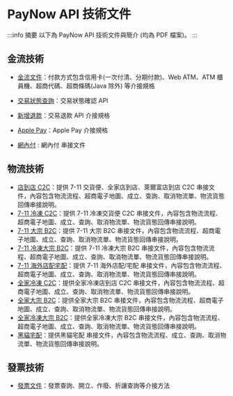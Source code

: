 # PayNow API 技術文件

:::info 摘要
以下為 PayNow API 技術文件與簡介 (均為 PDF 檔案)。
:::

## 金流技術

- [金流文件](https://paynow-public.s3.ap-northeast-1.amazonaws.com/docs/PayNow+%E6%8A%80%E8%A1%93%E6%96%87%E4%BB%B6+FV1.7.1.1.pdf)：付款方式包含信用卡(一次付清、分期付款)、Web ATM、ATM 櫃員機、超商代碼、超商條碼(Java 除外) 等介接規格
- [交易狀態查詢](https://paynow-public.s3.ap-northeast-1.amazonaws.com/docs/PayNowDoubleCheck_G_FV1.1.pdf)：交易狀態確認 API
- [新增退款](https://paynow-public.s3.ap-northeast-1.amazonaws.com/docs/PayNowRefundAPI_G_FV1.6.pdf)：交易退款 API 介接規格
- [Apple Pay](https://paynow-public.s3.ap-northeast-1.amazonaws.com/docs/PayNow_ApplePay_v1.0.5.pdf)：Apple Pay 介接規格

- [網內付](https://docs.paynow.com.tw/) : 網內付 串接文件

## 物流技術

- [店到店 C2C](https://paynow-public.s3.ap-northeast-1.amazonaws.com/docs/PayNow_Logistic_v2.5_C2C.pdf)：提供 7-11 交貨便、全家店到店、萊爾富店到店 C2C 串接文件，內容包含物流流程、超商電子地圖、成立、查詢、取消物流單、物流貨態回傳串接說明。
- [7-11 冷凍 C2C](https://paynow-public.s3.ap-northeast-1.amazonaws.com/docs/PayNow_Logistic_v2.0_711FreezingC2C.pdf)：提供 7-11 冷凍交貨便 C2C 串接文件，內容包含物流流程、超商電子地圖、成立、查詢、取消物流單、物流貨態回傳串接說明。
- [7-11 大宗 B2C](https://paynow-public.s3.ap-northeast-1.amazonaws.com/docs/PayNow_Logistic_v2.4_711Bulk.pdf)：提供 7-11 大宗 B2C 串接文件，內容包含物流流程、超商電子地圖、成立、查詢、取消物流單、物流貨態回傳串接說明。
- [7-11 冷凍大宗 B2C](https://paynow-public.s3.ap-northeast-1.amazonaws.com/docs/PayNow_Logistic_v2.4_711Freezing.pdf)：提供 7-11 冷凍大宗 B2C 串接文件，內容包含物流流程、超商電子地圖、成立、查詢、取消物流單、物流貨態回傳串接說明。
- [7-11 海外店配宅配](https://paynow-public.s3.ap-northeast-1.amazonaws.com/docs/PayNow_Logistic_v2.6_711OverSeas.pdf)：提供 7-11 海外店配/宅配 串接文件，內容包含物流流程、超商電子地圖、成立、查詢、取消物流單、物流貨態回傳串接說明。
- [全家冷凍 C2C](https://paynow-public.s3.ap-northeast-1.amazonaws.com/docs/PayNow_Logistic_v2.2_FamiFreezingC2C.pdf)：提供全家冷凍店到店 C2C 串接文件，內容包含物流流程、超商電子地圖、成立、查詢、取消物流單、物流貨態回傳串接說明。
- [全家大宗 B2C](https://paynow-public.s3.ap-northeast-1.amazonaws.com/docs/PayNow_Logistic_v2.4_FamiBulk.pdf)：提供全家大宗 B2C 串接文件，內容包含物流流程、超商電子地圖、成立、查詢、取消物流單、物流貨態回傳串接說明。
- [全家冷凍大宗 B2C](https://paynow-public.s3.ap-northeast-1.amazonaws.com/docs/PayNow_Logistic_v2.6_FamiFreezing.pdf)：提供全家冷凍大宗 B2C 串接文件，內容包含物流流程、超商電子地圖、成立、查詢、取消物流單、物流貨態回傳串接說明。
- [黑貓宅配](https://paynow-public.s3.ap-northeast-1.amazonaws.com/docs/PayNow_Logistic_v1.5_BlackCat.pdf)：提供黑貓宅配 串接文件，內容包含物流流程、成立、查詢、取消物流單、物流貨態回傳串接說明。

## 發票技術

- [發票文件](https://paynow-public.s3.ap-northeast-1.amazonaws.com/docs/PayNow_EInvoice_v1.5.pdf)：發票查詢、開立、作廢、折讓查詢等介接方法

